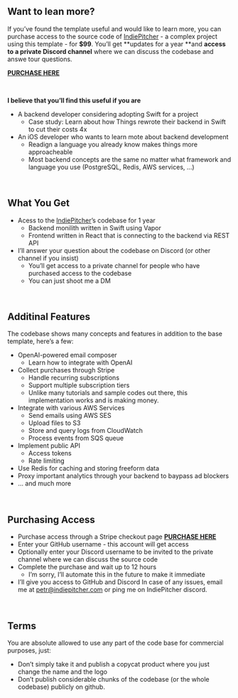 ## Want to lean more?

If you’ve found the template useful and would like to learn more, you can purchase access to the source code of [IndiePitcher](https://indiepitcher.com) - a complex project using this template - for **$99**. You’ll get **updates for a year **and **access to a private Discord channel** where we can discuss the codebase and answe tour questions.

**[PURCHASE HERE](https://buy.stripe.com/28oeYE06F3O34806op)**

<br/>

**I believe that you’ll find this useful if you are**
- A backend developer considering adopting Swift for a project
  - Case study: Learn about how Things  rewrote their backend in Swift to cut their costs 4x
- An iOS developer who wants to learn mote about backend development
  - Readign a language you already know makes things more approacheable
  - Most backend concepts are the same no matter what framework and language you use (PostgreSQL, Redis, AWS services, …)
<br/>

## What You Get
- Acess to the [IndiePitcher](https://indiepitcher.com)’s codebase for 1 year
  - Backend monilith written in Swift using Vapor
  - Frontend written in React that is connecting to the backend via REST API
- I’ll answer your question about the codebase on Discord (or other channel if you insist)
  - You’ll get access to a private channel for people who have purchased access to the codebase
  - You can just shoot me a DM
<br/>

## Additinal Features
The codebase shows many concepts and features in addition to the base template, here’s a few:
- OpenAI-powered email composer
  - Learn how to integrate with OpenAI
- Collect purchases through Stripe
  - Handle recurring subscriptions
  - Support multiple subscription tiers
  - Unlike many tutorials and sample codes out there, this implementation works and is making money.
- Integrate with various AWS Services
  - Send emails using AWS SES
  - Upload files to S3
  - Store and query logs from CloudWatch
  - Process events from SQS queue
- Implement public API
  - Access tokens
  - Rate limiting
- Use Redis for caching and storing freeform data
- Proxy important analytics through your backend to baypass ad blockers
- … and much more
<br/>

## Purchasing Access
- Purchase access through a Stripe checkout page **[PURCHASE HERE](https://buy.stripe.com/28oeYE06F3O34806op)**
- Enter your GitHub username - this account will get access
- Optionally enter your Discord username to be invited to the private channel where we can discuss the source code
- Complete the purchase and wait up to 12 hours
  - I’m sorry, I’ll automate this in the future to make it immediate
- I’ll give you access to GitHub and Discord
In case of any issues, email me at petr@indiepitcher.com or ping me on IndiePitcher discord.
<br/>

## Terms
You are absolute allowed to use any part of the code base for commercial purposes, just:
- Don’t simply take it and publish a copycat product where you just change the name and the logo
- Don’t publish considerable chunks of the codebase (or the whole codebase) publicly on github.
